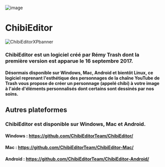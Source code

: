 ![image](https://img.shields.io/badge/Join%20our-Discord-5865F2?logo=discord&link=https://discord.gg/vtavcAH)

# ChibiEditor

![ChibiEditorXPbanner](https://chibieditorteam.github.io/ChibiEditor-Web/img/xpBackgroundWS.png)

### ChibiEditor est un logiciel créé par Rémy Trash dont la première version est apparue le 16 septembre 2017. 

#### Désormais disponible sur Windows, Mac, Android et bientôt Linux, ce logiciel reprenant l'esthétique des personnages de la chaîne YouTube de Trash vous propose de créer un personnage (appelé chibi) à votre image à l'aide d'éléments personnalisés dont certains sont dessinés par nos soins.

## Autres plateformes

### ChibiEditor est disponible sur Windows, Mac et Android.

#### Windows : https://github.com/ChibiEditorTeam/ChibiEditor/
#### Mac : https://github.com/ChibiEditorTeam/ChibiEditor-Mac/
#### Android : https://github.com/ChibiEditorTeam/ChibiEditor-Android/
